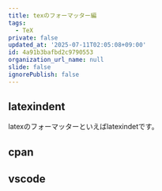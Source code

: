 ```yaml
---
title: texのフォーマッター編
tags:
  - TeX
private: false
updated_at: '2025-07-11T02:05:08+09:00'
id: 4a91b3bafbd2c9790553
organization_url_name: null
slide: false
ignorePublish: false
---
```

## latexindent

latexのフォーマッターといえばlatexindetです。

## cpan

## vscode
